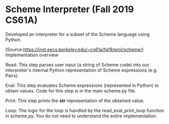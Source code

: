 # Scheme Interpreter (Fall 2019 CS61A)
Developed an interpreter for a subset of the Scheme language using Python.

(Source:https://inst.eecs.berkeley.edu/~cs61a/fa19/proj/scheme/)
Implementation overview

Read: This step parses user input (a string of Scheme code) into our interpreter's internal Python representation of Scheme expressions (e.g. Pairs).

Eval: This step evaluates Scheme expressions (represented in Python) to obtain values. Code for this step is in the main scheme.py file.

Print: This step prints the __str__ representation of the obtained value.

Loop: The logic for the loop is handled by the read_eval_print_loop function in scheme.py. You do not need to understand the entire implementation.
